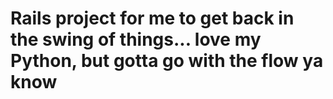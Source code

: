 # Rails project for me to get back in the swing of things... love my Python, but gotta go with the flow ya know